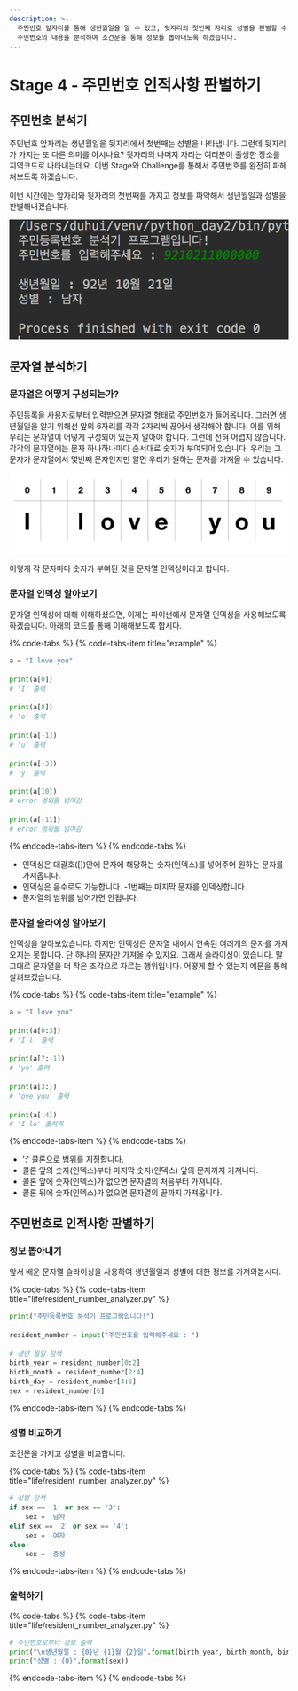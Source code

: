 ```yaml
---
description: >-
  주민번호 앞자리를 통해 생년월일을 알 수 있고, 뒷자리의 첫번째 자리로 성별을 판별할 수 있습니다. 사용자로부터 주민번호 정보를 입력받고
  주민번호의 내용을 분석하여 조건문을 통해 정보를 뽑아내도록 하겠습니다.
---
```


# Stage 4 - 주민번호 인적사항 판별하기

## 주민번호 분석기

주민번호 앞자리는 생년월일을 뒷자리에서 첫번째는 성별을 나타냅니다. 그런데 뒷자리가 가지는 또 다른 의미를 아시나요? 뒷자리의 나머지 자리는 여러분이 출생한 장소를 지역코드로 나타내는데요. 이번 Stage와 Challenge를 통해서 주민번호를 완전히 파헤쳐보도록 하겠습니다.

이번 시간에는 앞자리와 뒷자리의 첫번째를 가지고 정보를 파악해서 생년월일과 성별을 판별해내겠습니다.

![&#xC8FC;&#xBBFC;&#xB4F1;&#xB85D; &#xBD84;&#xC11D;&#xAE30;](../.gitbook/assets/image%20%28148%29.png)

## 문자열 분석하기

### 문자열은 어떻게 구성되는가?

주민등록을 사용자로부터 입력받으면 문자열 형태로 주민번호가 들어옵니다. 그러면 생년월일을 알기 위해선 앞의 6자리를 각각 2자리씩 끊어서 생각해야 합니다. 이를 위해 우리는 문자열이 어떻게 구성되어 있는지 알아야 합니다. 그런데 전혀 어렵지 않습니다. 각각의 문자열에는 문자 하나하나마다 순서대로 숫자가 부여되어 있습니다. 우리는 그 문자가 문자열에서 몇번째 문자인지만 알면 우리가 원하는 문자를 가져올 수 있습니다.

![&#xBB38;&#xC790;&#xC5F4;&#xC758; &#xAD6C;&#xC131;](../.gitbook/assets/image%20%2861%29.png)

이렇게 각 문자마다 숫자가 부여된 것을 문자열 인덱싱이라고 합니다.

### 문자열 인덱싱 알아보기

문자열 인덱싱에 대해 이해하셨으면, 이제는 파이썬에서 문자열 인덱싱을 사용해보도록 하겠습니다. 아래의 코드를 통해 이해해보도록 합시다.

{% code-tabs %}
{% code-tabs-item title="example" %}
```python
a = "I love you"

print(a[0])
# 'I' 출력

print(a[8])
# 'o' 출력

print(a[-1])
# 'u' 출력

print(a[-3])
# 'y' 출력

print(a[10])
# error 범위를 넘어감

print(a[-11])
# error 범위를 넘어감
```
{% endcode-tabs-item %}
{% endcode-tabs %}

* 인덱싱은 대괄호\(\[\]\)안에 문자에 해당하는 숫자\(인덱스\)를 넣어주어 원하는 문자를 가져옵니다.
* 인덱싱은 음수로도 가능합니다. -1번째는 마지막 문자를 인덱싱합니다.
* 문자열의 범위를 넘어가면 안됩니다.

### 문자열 슬라이싱 알아보기

인덱싱을 알아보았습니다. 하지만 인덱싱은 문자열 내에서 연속된 여러개의 문자를 가져오지는 못합니다. 단 하나의 문자만 가져올 수 있지요. 그래서 슬라이싱이 있습니다. 말 그대로 문자열을 더 작은 조각으로 자르는 행위입니다. 어떻게 할 수 있는지 예문을 통해 살펴보겠습니다.

{% code-tabs %}
{% code-tabs-item title="example" %}
```python
a = "I love you"

print(a[0:3])
# 'I l' 출력

print(a[7:-1])
# 'yo' 출력

print(a[3:])
# 'ove you' 출력

print(a[:4])
# 'I lo' 출력력
```
{% endcode-tabs-item %}
{% endcode-tabs %}

* ':' 콜론으로 범위를 지정합니다.
* 콜론 앞의 숫자\(인덱스\)부터 마지막 숫자\(인덱스\) 앞의 문자까지 가져니다.
* 콜론 앞에 숫자\(인덱스\)가 없으면 문자열의 처음부터 가져니다.
* 콜론 뒤에 숫자\(인덱스\)가 없으면 문자열의 끝까지 가져옵니다.

## 주민번호로 인적사항 판별하기

### 정보 뽑아내기

앞서 배운 문자열 슬라이싱을 사용하여 생년월일과 성별에 대한 정보를 가져와봅시다.

{% code-tabs %}
{% code-tabs-item title="life/resident\_number\_analyzer.py" %}
```python
print("주민등록번호 분석기 프로그램입니다!")

resident_number = input("주민번호를 입력해주세요 : ")

# 생년 월일 탐색
birth_year = resident_number[0:2]
birth_month = resident_number[2:4]
birth_day = resident_number[4:6]
sex = resident_number[6]
```
{% endcode-tabs-item %}
{% endcode-tabs %}

### 성별 비교하기

조건문을 가지고 성별을 비교합니다.

{% code-tabs %}
{% code-tabs-item title="life/resident\_number\_analyzer.py" %}
```python
# 성별 탐색
if sex == '1' or sex == '3':
    sex = '남자'
elif sex == '2' or sex == '4':
    sex = '여자'
else:
    sex = '중성'
```
{% endcode-tabs-item %}
{% endcode-tabs %}

### 출력하기

{% code-tabs %}
{% code-tabs-item title="life/resident\_number\_analyzer.py" %}
```python
# 주민번호로부터 정보 출력
print("\n생년월일 : {0}년 {1}월 {2}일".format(birth_year, birth_month, birth_day))
print("성별 : {0}".format(sex))
```
{% endcode-tabs-item %}
{% endcode-tabs %}

